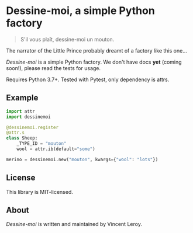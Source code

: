 # Dessine-moi, a simple Python factory

> S'il vous plaît, dessine-moi un mouton.

The narrator of the Little Prince probably dreamt of a factory like this one...

*Dessine-moi* is a simple Python factory. We don't have docs **yet** (coming soon!), please read the tests for usage.

Requires Python 3.7+. Tested with Pytest, only dependency is attrs.

## Example

```python
import attr
import dessinemoi

@dessinemoi.register
@attr.s
class Sheep:
    _TYPE_ID = "mouton"
    wool = attr.ib(default="some")

merino = dessinemoi.new("mouton", kwargs={"wool": "lots"})
```

## License

This library is MIT-licensed.

## About

*Dessine-moi* is written and maintained by Vincent Leroy.
